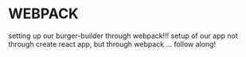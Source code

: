# WEBPACK
setting up our burger-builder through webpack!!!
setup of our app not through create react app, but through webpack ... follow along!
